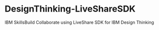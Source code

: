 # DesignThinking-LiveShareSDK
IBM SkillsBuild Collaborate using LiveShare SDK for IBM Design Thinking
